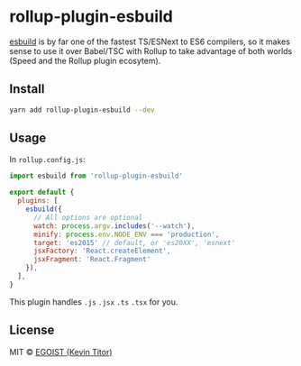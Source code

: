 # rollup-plugin-esbuild

[esbuild](https://github.com/evanw/esbuild) is by far one of the fastest TS/ESNext to ES6 compilers, so it makes sense to use it over Babel/TSC with Rollup to take advantage of both worlds (Speed and the Rollup plugin ecosytem).

## Install

```bash
yarn add rollup-plugin-esbuild --dev
```

## Usage

In `rollup.config.js`:

```js
import esbuild from 'rollup-plugin-esbuild'

export default {
  plugins: [
    esbuild({
      // All options are optional
      watch: process.argv.includes('--watch'),
      minify: process.env.NODE_ENV === 'production',
      target: 'es2015' // default, or 'es20XX', 'esnext'
      jsxFactory: 'React.createElement',
      jsxFragment: 'React.Fragment'
    }),
  ],
}
```

This plugin handles `.js` `.jsx` `.ts` `.tsx` for you.

## License

MIT &copy; [EGOIST (Kevin Titor)](https://github.com/sponsors/egoist)
